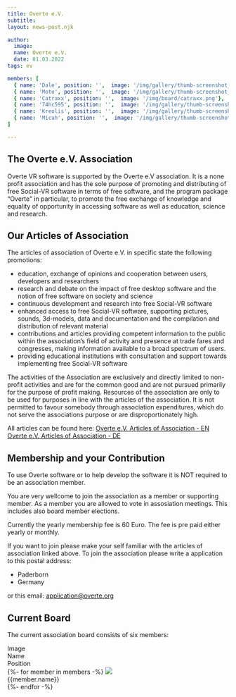```yaml
---
title: Overte e.V.
subtitle: 
layout: news-post.njk

author:
  image: 
  name: Overte e.V.
  date: 01.03.2022
tags: ev

members: [
  { name: 'Dale', position: '',  image: '/img/gallery/thumb-screenshot_1.jpeg'},
  { name: 'Moto', position: '',  image: '/img/gallery/thumb-screenshot_1.jpeg'},
  { name: 'Catraxx', position: '',  image: '/img/board/catraxx.png'},
  { name: '74hc595', position: '',  image: '/img/gallery/thumb-screenshot_1.jpeg'},
  { name: 'Kreolis', position: '',  image: '/img/gallery/thumb-screenshot_1.jpeg'},
  { name: 'Micah', position: '',  image: '/img/gallery/thumb-screenshot_1.jpeg'}
]

---
```

## The Overte e.V. Association

Overte VR software is supported by the Overte e.V association. It is a none profit association and has the sole purpose of promoting and distributing of free Social-VR software in terms of free software, and the program package “Overte” in particular, to promote the free exchange of knowledge and equality of opportunity in accessing software as well as education, science and research.

## Our Articles of Association

The articles of association of Overte e.V. in specific state the following promotions:

- education, exchange of opinions and cooperation between users, developers and researchers
- research and debate on the impact of free desktop software and the notion of free software on society and science
- continuous development and research into free Social-VR software
- enhanced access to free Social-VR software, supporting pictures, sounds, 3d-models, data and documentation and the compilation and distribution of relevant material
- contributions and articles providing competent information to the public within the association’s field of activity and presence at trade fares and congresses, making information available to a broad spectrum of users.
- providing educational institutions with consultation and support towards implementing free Social-VR software

The activities of the Association are exclusively and directly limited to non-profit activities and are for the common good and are not pursued primarily for the purpose of profit making. Resources of the association are only to be used for purposes in line with the articles of the association. It is not permitted to favour somebody through association expenditures, which do not serve the associations purpose or are disproportionately high.

All articles can be found here:
[Overte e.V. Articles of Association - EN](https://buyanvr-organizational-code-draft.readthedocs.io/en/latest/)
[Overte e.V. Articles of Association - DE](https://buyanvr-organizational-code-draft.readthedocs.io/de/latest/)

## Membership and your Contribution
<div class="warning">
To use Overte software or to help develop the software it is NOT required to be an association member.
</div>

You are very wellcome to join the association as a member or supporting member. 
As a member you are allowed to vote in assosiation meetings. This includes also board member elections.

Currently the yearly membership fee is 60 Euro. The fee is pre paid either yearly or monthly.

If you want to join please make your self familiar with the articles of association linked above.
To join the association please write a application to this postal address:

- Paderborn
- Germany

or this email: [application@overte.org](mailto:application@overte.org)
 
## Current Board

The current association board consists of six members:
<div class="member-table">
<div class="member-table--header">Image</div><div class="member-table--header">Name</div><div class="member-table--header">Position</div>
{%- for member in members -%}
<img src="{{member.image}}" class="member-table--image"><div class="member-table--name">{{member.name}}</div><div class="member-table--position"></div>
{%- endfor -%}
</div>
